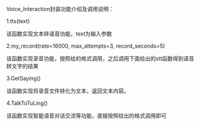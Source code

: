 Voice_Interaction封装功能介绍及调用说明：

1.tts(text) 

该函数实现文本转语音功能，text为输入参数

2.my_record(rate=16000, max_attempts=3, record_seconds=5) 


该函数实现录音功能，按照给的格式调用，之后调用下面给出的stt函数得到语音转文字的结果

3.GetSaying()

该函数实现将录音文件转化为文本，返回文本内容。

4.TalkToTuLing()

该函数实现智能语音对话交流等功能，直接按照给出的格式调用即可
